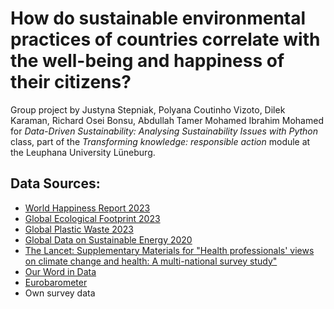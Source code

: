 # How do sustainable environmental practices of countries correlate with the well-being and happiness of their citizens?
Group project by Justyna Stepniak, Polyana Coutinho Vizoto, Dilek Karaman, Richard Osei Bonsu, Abdullah Tamer Mohamed Ibrahim Mohamed for *Data-Driven Sustainability: Analysing Sustainability Issues with Python* class, part of the *Transforming knowledge: responsible action* module at the Leuphana University Lüneburg.

## Data Sources:

- [World Happiness Report 2023](https://www.kaggle.com/datasets/sazidthe1/global-happiness-scores-and-factors?select=WHR_2023.csv)
- [Global Ecological Footprint 2023](https://www.kaggle.com/datasets/jainaru/global-ecological-footprint-2023)
- [Global Plastic Waste 2023](https://www.kaggle.com/datasets/prajwaldongre/global-plastic-waste-2023-a-country-wise-analysis)
- [Global Data on Sustainable Energy 2020](https://www.kaggle.com/datasets/anshtanwar/global-data-on-sustainable-energy)
- [The Lancet: Supplementary Materials for "Health professionals' views on climate change and health: A multi-national survey study"](https://www.thelancet.com/cms/10.1016/S2542-5196(21)00053-X/attachment/19690e8f-04c6-4387-975b-2b04ff2434fd/mmc1.pdf)
- [Our Word in Data](https://ourworldindata.org/climate-change-support)
- [Eurobarometer](https://europa.eu/eurobarometer/screen/home)
- Own survey data

